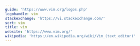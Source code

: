 ```yaml
---
guide: 'https://www.vim.org/logos.php'
logohandle: vim
stackexchange: 'https://vi.stackexchange.com/'
sort: vim
title: vim
website: 'https://www.vim.org/'
wikipedia: 'https://en.wikipedia.org/wiki/Vim_(text_editor)'
---
```

